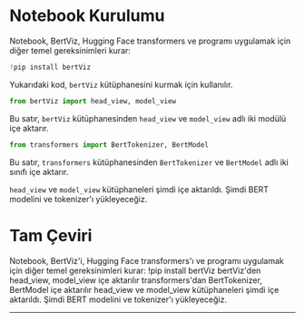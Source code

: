 # Notebook Kurulumu

Notebook, BertViz, Hugging Face transformers ve programı uygulamak için diğer temel gereksinimleri kurar:
```python
!pip install bertViz
```
Yukarıdaki kod, `bertViz` kütüphanesini kurmak için kullanılır.

```python
from bertViz import head_view, model_view
```
Bu satır, `bertViz` kütüphanesinden `head_view` ve `model_view` adlı iki modülü içe aktarır.

```python
from transformers import BertTokenizer, BertModel
```
Bu satır, `transformers` kütüphanesinden `BertTokenizer` ve `BertModel` adlı iki sınıfı içe aktarır.

`head_view` ve `model_view` kütüphaneleri şimdi içe aktarıldı. Şimdi BERT modelini ve tokenizer'ı yükleyeceğiz.

# Tam Çeviri
Notebook, BertViz'i, Hugging Face transformers'ı ve programı uygulamak için diğer temel gereksinimleri kurar: !pip install bertViz 
bertViz'den head_view, model_view içe aktarılır 
transformers'dan BertTokenizer, BertModel içe aktarılır 
head_view ve model_view kütüphaneleri şimdi içe aktarıldı. Şimdi BERT modelini ve tokenizer'ı yükleyeceğiz.

---

